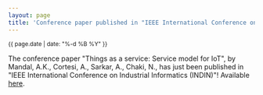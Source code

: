 ```yaml
---
layout: page
title: 'Conference paper published in "IEEE International Conference on Industrial Informatics (INDIN)"!'
---
```


<small>{{ page.date | date: "%-d %B %Y" }}</small>

The conference paper "Things as a service: Service model for IoT", by Mandal, A.K., Cortesi, A., Sarkar, A., Chaki, N., has just been published in "IEEE International Conference on Industrial Informatics (INDIN)"! Available [here](https://doi.org/10.1109/INDIN41052.2019.8972241).
